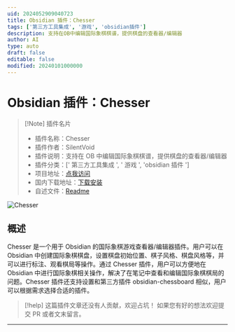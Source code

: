 ```yaml
---
uid: 2024052909040723
title: Obsidian 插件：Chesser
tags: ['第三方工具集成', '游戏', 'obsidian插件']
description: 支持在OB中编辑国际象棋棋谱，提供棋盘的查看器/编辑器
author: AI
type: auto
draft: false
editable: false
modified: 20240101000000
---
```


# Obsidian 插件：Chesser

> [!Note] 插件名片
> - 插件名称：Chesser
> - 插件作者：SilentVoid
> - 插件说明：支持在 OB 中编辑国际象棋棋谱，提供棋盘的查看器/编辑器
> - 插件分类：[' 第三方工具集成 ', ' 游戏 ', 'obsidian 插件 ']
> - 项目地址：[点我访问](https://github.com/SilentVoid13/Chesser)
> - 国内下载地址：[下载安装](https://pkmer.cn/products/plugin/pluginMarket/?chesser-obsidian)
> - 自述文件：[Readme](https://ghproxy.net/https://raw.githubusercontent.com/SilentVoid13/Chesser/master/README.md)

![Chesser](https://cdn.pkmer.cn/covers/chesser-obsidian.png!pkmer)

## 概述

Chesser 是一个用于 Obsidian 的国际象棋游戏查看器/编辑器插件。用户可以在 Obsidian 中创建国际象棋棋盘，设置棋盘初始位置、棋子风格、棋盘风格等，并可以进行标注、观看棋局等操作。通过 Chesser 插件，用户可以方便地在 Obsidian 中进行国际象棋相关操作，解决了在笔记中查看和编辑国际象棋棋局的问题。Chesser 插件还支持设置和第三方插件 obsidian-chessboard 相似，用户可以根据需求选择合适的插件。

> [!help]
> 这篇插件文章还没有人贡献，欢迎占坑！
> 如果您有好的想法欢迎提交 PR 或者文末留言。

---



